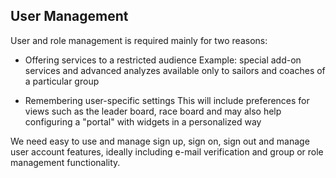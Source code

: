 ## User Management

User and role management is required mainly for two reasons:

* Offering services to a restricted audience
Example: special add-on services and advanced analyzes available only to sailors and coaches of a particular group

* Remembering user-specific settings
This will include preferences for views such as the leader board, race board and may also help configuring a "portal" with widgets in a personalized way

We need easy to use and manage sign up, sign on, sign out and manage user account features, ideally including e-mail verification and group or role management functionality.